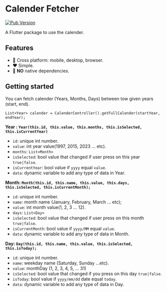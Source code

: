 
# Calender Fetcher
[![Pub Version](https://img.shields.io/pub/v/calender_fetcher?color=green&label=pub.dev&logo=version)](https://pub.dev/packages/calender_fetcher)


A Flutter package to use the calender.

## Features

- 🚀 Cross platform: mobile, desktop, browser.
- ❤️ Simple.
- 🎈 **NO** native dependencies.


## Getting started
You can fetch calender (Years, Months, Days) between tow given years (start, end).

```
List<Year> calender = CalenderController().getFullCalender(startYear, endYear);
``` 

**Year : `Year(this.id, this.value, this.months, this.isSelected, this.isCurrentYear)`**
- `id`: unique int number.
- `value`: int year value(1997, 2015, 2023 ... etc).
- `months`: `List<Month>`
- `isSelected`: bool value that changed if user press on this year `true|false`.
- `isCurrentYear`: bool value if `yyyy` equal `value`.
- `data`: dynamic variable to add any type of data in Year.

**Month: `Month(this.id, this.name, this.value, this.days, this.isSelected, this.isCurrentMonth);`**
- `id`: unique int number.
- `name`: month name (January, February, March ... etc);
- `value`: int month value(1, 2, 3 ... 12).
- `days`: `List<Day>`
- `isSelected`: bool value that changed if user press on this month `true|false`.
- `isCurrentMonth`: bool value if `yyyy/MM` equal `value`.
- `data`: dynamic variable to add any type of data in Month.

**Day: `Day(this.id, this.name, this.value, this.isSelected, this.isToday);`**
- `id`: unique int number.
- `name`: weekday name (Saturday, Sunday ...etc).
- `value`: monthDay (1, 2, 3, 4, 5, ... 31)
- `isSelected`: bool value that changed if you press on this day  `true|false`.
- `isToday`: bool value if `yyyy/mm/dd` date equal `today`.
- `data`: dynamic variable to add any type of data in Day.
